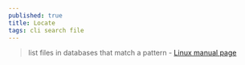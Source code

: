 ```yaml
---
published: true
title: Locate
tags: cli search file
---
```

> list files in databases that match a pattern - [Linux manual page](https://www.man7.org/linux/man-pages/man1/locate.1.html)
